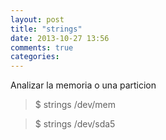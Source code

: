 ```yaml
---
layout: post
title: "strings"
date: 2013-10-27 13:56
comments: true
categories: 
---
```

Analizar la memoria o una particion 

>$ strings /dev/mem 

>$ strings /dev/sda5

